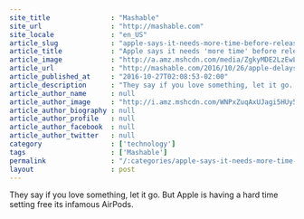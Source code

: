 ```yaml
---
site_title               : "Mashable"
site_url                 : "http://mashable.com"
site_locale              : "en_US"
article_slug             : "apple-says-it-needs-more-time-before-releasing-airpods-won-t-say-why"
article_title            : "Apple says it needs 'more time' before releasing AirPods, won't say why"
article_image            : "http://a.amz.mshcdn.com/media/ZgkyMDE2LzEwLzI3LzU5L2h0dHBzXzJGXzJGYmx1ZXByaW50YXBpcHJvZHVjdGlvbi5zMy5hbWF6b25hd3MuY29tLmJiYjc2LmpwZwpwCXRodW1iCTEyMDB4NjMwCmUJanBn/adea4de2/243/https-_2F_2Fblueprint-api-production.s3.amazonaws.com_2Fuploads_2Fcard_2Fimage_2F207706_2FAirPods-554.jpg"
article_url              : "http://mashable.com/2016/10/26/apple-delays-releasing-airpods/"
article_published_at     : "2016-10-27T02:08:53-02:00"
article_description      : "They say if you love something, let it go. But Apple is having a hard time setting free its infamous AirPods."
article_author_name      : null
article_author_image     : "http://i.amz.mshcdn.com/WNPxZuqAxUJagi5HUy52vyswVPM=/90x90/2016%2F07%2F19%2F6e%2F201607198b1936625_10156389758275077_331978264969111.e2f15.jpg"
article_author_biography : null
article_author_profile   : null
article_author_facebook  : null
article_author_twitter   : null
category                 : ['technology']
tags                     : ['Mashable']
permalink                : "/:categories/apple-says-it-needs-more-time-before-releasing-airpods-won-t-say-why/"
layout                   : post
---
```


They say if you love something, let it go. But Apple is having a hard time setting free its infamous AirPods.
